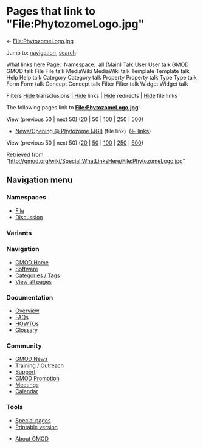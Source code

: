 <div id="mw-page-base" class="noprint">

</div>

<div id="mw-head-base" class="noprint">

</div>

<div id="content" class="mw-body" role="main">

<span id="top"></span>

<div id="mw-js-message" style="display:none;">

</div>



# <span dir="auto">Pages that link to "File:PhytozomeLogo.jpg"</span>

<div id="bodyContent">

<div id="contentSub">

←
[File:PhytozomeLogo.jpg](/wiki/File:PhytozomeLogo.jpg "File:PhytozomeLogo.jpg")

</div>

<div id="jump-to-nav" class="mw-jump">

Jump to: [navigation](#mw-navigation), [search](#p-search)

</div>

<div id="mw-content-text">

What links here Page:  Namespace:  all (Main) Talk User User talk GMOD
GMOD talk File File talk MediaWiki MediaWiki talk Template Template talk
Help Help talk Category Category talk Property Property talk Type Type
talk Form Form talk Concept Concept talk Filter Filter talk Widget
Widget talk

Filters
[Hide](/mediawiki/index.php?title=Special:WhatLinksHere/File:PhytozomeLogo.jpg&hidetrans=1 "Special:WhatLinksHere/File:PhytozomeLogo.jpg")
transclusions \|
[Hide](/mediawiki/index.php?title=Special:WhatLinksHere/File:PhytozomeLogo.jpg&hidelinks=1 "Special:WhatLinksHere/File:PhytozomeLogo.jpg")
links \|
[Hide](/mediawiki/index.php?title=Special:WhatLinksHere/File:PhytozomeLogo.jpg&hideredirs=1 "Special:WhatLinksHere/File:PhytozomeLogo.jpg")
redirects \|
[Hide](/mediawiki/index.php?title=Special:WhatLinksHere/File:PhytozomeLogo.jpg&hideimages=1 "Special:WhatLinksHere/File:PhytozomeLogo.jpg")
file links

The following pages link to
**[File:PhytozomeLogo.jpg](/wiki/File:PhytozomeLogo.jpg "File:PhytozomeLogo.jpg")**:

View (previous 50 \| next 50)
([20](/mediawiki/index.php?title=Special:WhatLinksHere/File:PhytozomeLogo.jpg&limit=20 "Special:WhatLinksHere/File:PhytozomeLogo.jpg")
\|
[50](/mediawiki/index.php?title=Special:WhatLinksHere/File:PhytozomeLogo.jpg&limit=50 "Special:WhatLinksHere/File:PhytozomeLogo.jpg")
\|
[100](/mediawiki/index.php?title=Special:WhatLinksHere/File:PhytozomeLogo.jpg&limit=100 "Special:WhatLinksHere/File:PhytozomeLogo.jpg")
\|
[250](/mediawiki/index.php?title=Special:WhatLinksHere/File:PhytozomeLogo.jpg&limit=250 "Special:WhatLinksHere/File:PhytozomeLogo.jpg")
\|
[500](/mediawiki/index.php?title=Special:WhatLinksHere/File:PhytozomeLogo.jpg&limit=500 "Special:WhatLinksHere/File:PhytozomeLogo.jpg"))

- [News/Opening @ Phytozome
  (JGI)](/wiki/News/Opening_@_Phytozome_(JGI) "News/Opening @ Phytozome (JGI)")
  (file link) ‎ <span class="mw-whatlinkshere-tools">([←
  links](/mediawiki/index.php?title=Special:WhatLinksHere&target=News%2FOpening+%40+Phytozome+%28JGI%29 "Special:WhatLinksHere"))</span>

View (previous 50 \| next 50)
([20](/mediawiki/index.php?title=Special:WhatLinksHere/File:PhytozomeLogo.jpg&limit=20 "Special:WhatLinksHere/File:PhytozomeLogo.jpg")
\|
[50](/mediawiki/index.php?title=Special:WhatLinksHere/File:PhytozomeLogo.jpg&limit=50 "Special:WhatLinksHere/File:PhytozomeLogo.jpg")
\|
[100](/mediawiki/index.php?title=Special:WhatLinksHere/File:PhytozomeLogo.jpg&limit=100 "Special:WhatLinksHere/File:PhytozomeLogo.jpg")
\|
[250](/mediawiki/index.php?title=Special:WhatLinksHere/File:PhytozomeLogo.jpg&limit=250 "Special:WhatLinksHere/File:PhytozomeLogo.jpg")
\|
[500](/mediawiki/index.php?title=Special:WhatLinksHere/File:PhytozomeLogo.jpg&limit=500 "Special:WhatLinksHere/File:PhytozomeLogo.jpg"))

</div>

<div class="printfooter">

Retrieved from
"<http://gmod.org/wiki/Special:WhatLinksHere/File:PhytozomeLogo.jpg>"

</div>

<div id="catlinks" class="catlinks catlinks-allhidden">

</div>

<div class="visualClear">

</div>

</div>

</div>

<div id="mw-navigation">

## Navigation menu

<div id="mw-head">



<div id="left-navigation">

<div id="p-namespaces" class="vectorTabs" role="navigation"
aria-labelledby="p-namespaces-label">

### Namespaces

- <span id="ca-nstab-image"><a href="/wiki/File:PhytozomeLogo.jpg" accesskey="c"
  title="View the file page [c]">File</a></span>
- <span id="ca-talk"><a
  href="/mediawiki/index.php?title=File_talk:PhytozomeLogo.jpg&amp;action=edit&amp;redlink=1"
  accesskey="t"
  title="Discussion about the content page [t]">Discussion</a></span>

</div>

<div id="p-variants" class="vectorMenu emptyPortlet" role="navigation"
aria-labelledby="p-variants-label">

### 

### Variants[](#)

<div class="menu">

</div>

</div>

</div>

<div id="right-navigation">





</div>



</div>

</div>

</div>

<div id="mw-panel">

<div id="p-logo" role="banner">

<a href="/wiki/Main_Page"
style="background-image: url(http://gmod.org/images/GMOD-cogs.png);"
title="Visit the main page"></a>

</div>

<div id="p-Navigation" class="portal" role="navigation"
aria-labelledby="p-Navigation-label">

### Navigation

<div class="body">

- <span id="n-GMOD-Home">[GMOD Home](/wiki/Main_Page)</span>
- <span id="n-Software">[Software](/wiki/GMOD_Components)</span>
- <span id="n-Categories-.2F-Tags">[Categories /
  Tags](/wiki/Categories)</span>
- <span id="n-View-all-pages">[View all
  pages](/wiki/Special:AllPages)</span>

</div>

</div>

<div id="p-Documentation" class="portal" role="navigation"
aria-labelledby="p-Documentation-label">

### Documentation

<div class="body">

- <span id="n-Overview">[Overview](/wiki/Overview)</span>
- <span id="n-FAQs">[FAQs](/wiki/Category:FAQ)</span>
- <span id="n-HOWTOs">[HOWTOs](/wiki/Category:HOWTO)</span>
- <span id="n-Glossary">[Glossary](/wiki/Glossary)</span>

</div>

</div>

<div id="p-Community" class="portal" role="navigation"
aria-labelledby="p-Community-label">

### Community

<div class="body">

- <span id="n-GMOD-News">[GMOD News](/wiki/GMOD_News)</span>
- <span id="n-Training-.2F-Outreach">[Training /
  Outreach](/wiki/Training_and_Outreach)</span>
- <span id="n-Support">[Support](/wiki/Support)</span>
- <span id="n-GMOD-Promotion">[GMOD
  Promotion](/wiki/GMOD_Promotion)</span>
- <span id="n-Meetings">[Meetings](/wiki/Meetings)</span>
- <span id="n-Calendar">[Calendar](/wiki/Calendar)</span>

</div>

</div>

<div id="p-tb" class="portal" role="navigation"
aria-labelledby="p-tb-label">

### Tools

<div class="body">

- <span id="t-specialpages"><a href="/wiki/Special:SpecialPages" accesskey="q"
  title="A list of all special pages [q]">Special pages</a></span>
- <span id="t-print"><a
  href="/mediawiki/index.php?title=Special:WhatLinksHere/File:PhytozomeLogo.jpg&amp;printable=yes"
  rel="alternate" accesskey="p"
  title="Printable version of this page [p]">Printable version</a></span>

</div>

</div>

</div>

</div>

<div id="footer" role="contentinfo">

- <span id="footer-places-about">[About
  GMOD](/wiki/GMOD:About "GMOD:About")</span>

<!-- -->






</div>
